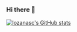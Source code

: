 ### Hi there 👋
[![lozanasc's GitHub stats](https://github-readme-stats.vercel.app/api?username=lozanasc)](https://github.com/lozanasc/github-readme-stats)
